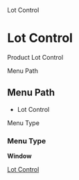 
Lot Control
# Lot Control


Product Lot Control

Menu Path
## Menu Path



- Lot Control

Menu Type
### Menu Type

**Window**


[Lot Control](functional-guide/window/window-lot-control.md)